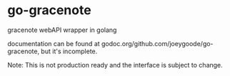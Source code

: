go-gracenote
============

gracenote webAPI wrapper in golang

documentation can be found at
godoc.org/github.com/joeygoode/go-gracenote, but it's incomplete.

Note: This is not production ready and the interface is subject to
change.
